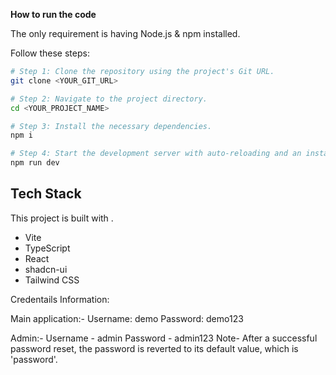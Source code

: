 **How to run the code**

The only requirement is having Node.js & npm installed.

Follow these steps:

```sh
# Step 1: Clone the repository using the project's Git URL.
git clone <YOUR_GIT_URL>

# Step 2: Navigate to the project directory.
cd <YOUR_PROJECT_NAME>

# Step 3: Install the necessary dependencies.
npm i

# Step 4: Start the development server with auto-reloading and an instant preview.
npm run dev
```
## Tech Stack

This project is built with .

- Vite
- TypeScript
- React
- shadcn-ui
- Tailwind CSS

Credentails Information:

Main application:-
Username: demo 
Password: demo123

Admin:-
Username - admin
Password - admin123
Note-
After a successful password reset, the password is reverted to its default value, which is 'password'.
  

